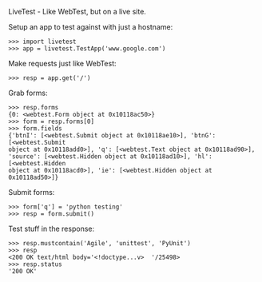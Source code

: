 LiveTest - Like WebTest, but on a live site.

Setup an app to test against with just a hostname:

    >>> import livetest
    >>> app = livetest.TestApp('www.google.com')

Make requests just like WebTest:

    >>> resp = app.get('/')

Grab forms:

    >>> resp.forms
    {0: <webtest.Form object at 0x10118ac50>}
    >>> form = resp.forms[0]
    >>> form.fields
    {'btnI': [<webtest.Submit object at 0x10118ae10>], 'btnG': [<webtest.Submit
    object at 0x10118add0>], 'q': [<webtest.Text object at 0x10118ad90>],
    'source': [<webtest.Hidden object at 0x10118ad10>], 'hl': [<webtest.Hidden
    object at 0x10118acd0>], 'ie': [<webtest.Hidden object at 0x10118ad50>]}

Submit forms:

    >>> form['q'] = 'python testing'
    >>> resp = form.submit()

Test stuff in the response:

    >>> resp.mustcontain('Agile', 'unittest', 'PyUnit')
    >>> resp
    <200 OK text/html body='<!doctype...v>  '/25498>
    >>> resp.status
    '200 OK'
